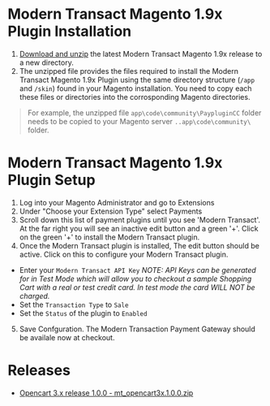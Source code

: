 # Modern Transact Magento 1.9x Plugin Installation

1.  [Download and unzip](https://github.com/moderntransact/Magento-1.9x/releases) the latest Modern Transact Magento 1.9x release to a new directory.
2.  The unzipped file provides the files required to install the Modern Transact Magento 1.9x Plugin using the same directory structure (`/app` and `/skin`) found in your Magento installation.  You need to copy each these files or directories into the corrosponding Magento directories.
>For example, the unzipped file `app\code\community\PaypluginCC` folder needs to be copied to your Magento server `..app\code\community\` folder.

# Modern Transact Magento 1.9x Plugin Setup

1.  Log into your Magento Administrator and go to Extensions
2.  Under "Choose your Extension Type" select Payments
3.  Scroll down this list of payment plugins until you see 'Modern Transact'.  At the far right you will see an inactive edit button and a green '+'.  Click on the green '+' to install the Modern Transact plugin.
4.  Once the Modern Transact plugin is installed, The edit button should be active.  Click on this to configure your Modern Transact plugin.
* Enter your `Modern Transact API Key` *NOTE:  API Keys can be generated for in Test Mode which will allow you to checkout a sample Shopping Cart with a real or test credit card.  In test mode the card WILL NOT be charged.*
* Set the `Transaction Type` to `Sale`
* Set the `Status` of the plugin to `Enabled`
5.  Save Confguration.  The Modern Transaction Payment Gateway should be availale now at checkout.


# Releases

* [Opencart 3.x release 1.0.0 - mt_opencart3x.1.0.0.zip](https://github.com/moderntransact/Opencart-3.x/releases/download/1.0.0/mt_opencart3x.1.0.0.zip)
